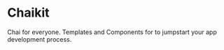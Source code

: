 # Chaikit

Chai for everyone. Templates and Components for to jumpstart your app development process.